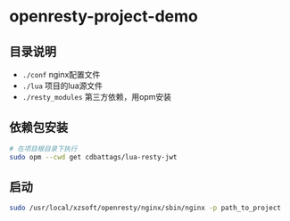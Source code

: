 # openresty-project-demo
## 目录说明
- `./conf` nginx配置文件
- `./lua`  项目的lua源文件
- `./resty_modules` 第三方依赖，用opm安装

## 依赖包安装
```bash
# 在项目根目录下执行
sudo opm --cwd get cdbattags/lua-resty-jwt
```

## 启动
```bash
sudo /usr/local/xzsoft/openresty/nginx/sbin/nginx -p path_to_project
```

